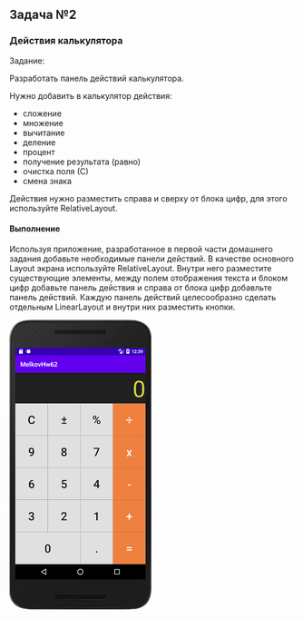 ## Задача №2
### Действия калькулятора
Задание:

Разработать панель действий калькулятора.

Нужно добавить в калькулятор действия:
- сложение
- множение
- вычитание
- деление
- процент
- получение результата (равно)
- очистка поля (С)
- смена знака

Действия нужно разместить справа и сверху от блока цифр, для этого используйте RelativeLayout.

#### Выполнение

Используя приложение, разработанное в первой части домашнего задания добавьте необходимые панели действий. В качестве основного Layout экрана используйте RelativeLayout. Внутри него разместите существующие элементы, между полем отображения текста и блоком цифр добавьте панель действия и справа от блока цифр добавльте панель действий. Каждую панель действий целесообразно сделать отдельным LinearLayout и внутри них разместить кнопки.

![](screen.png)